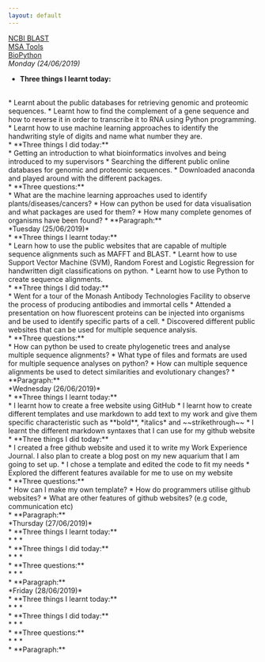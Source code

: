 ```yaml
---
layout: default
---
```

[NCBI BLAST](https://blast.ncbi.nlm.nih.gov/Blast.cgi)
<br />
[MSA Tools](https://www.ebi.ac.uk/Tools/msa/)
<br />
[BioPython](https://biopython.readthedocs.io/en/latest/Tutorial/chapter_align.html#alignment-tools)
<br />
*Monday (24/06/2019)*
<br />
* **Three things I learnt today:**
<br />
  * Learnt about the public databases for retrieving genomic and proteomic sequences.
  * Learnt how to find the complement of a gene sequence and how to reverse it in order to transcribe it to RNA using Python programming.
  * Learnt how to use machine learning approaches to identify the handwriting style of digits and name what number they are.
<br />
* **Three things I did today:**
<br />
  * Getting an introduction to what bioinformatics involves and being introduced to my supervisors
  * Searching the different public online databases for genomic and proteomic sequences.
  * Downloaded anaconda and played around with the different packages.
<br />
* **Three questions:**
<br />
  * What are the machine learning approaches used to identify plants/diseases/cancers?
  * How can python be used for data visualisation and what packages are used for them?
  * How many complete genomes of organisms have been found?
* **Paragraph:**
<br />
*Tuesday (25/06/2019)*
<br />
* **Three things I learnt today:**
<br />
  * Learn how to use the public websites that are capable of multiple sequence alignments such as MAFFT and BLAST.
  * Learnt how to use Support Vector Machine (SVM), Random Forest and Logistic Regression for handwritten digit classifications on python.
  * Learnt how to use Python to create sequence alignments.
<br />
* **Three things I did today:**
<br />
  * Went for a tour of the Monash Antibody Technologies Facility to observe the process of producing antibodies and immortal cells
  * Attended a presentation on how fluorescent proteins can be injected into organisms and be used to identify specific parts of a cell.
  * Discovered different public websites that can be used for multiple sequence analysis.
<br />
* **Three questions:**
<br />
  * How can python be used to create phylogenetic trees and analyse multiple sequence alignments?
  * What type of files and formats are used for multiple sequence analyses on python?
  * How can multiple sequence alignments be used to detect similarities and evolutionary changes?
* **Paragraph:**
<br />
*Wednesday (26/06/2019)*
<br />
* **Three things I learnt today:**
<br />
  * I learnt how to create a free website using GitHub
  * I learnt how to create different templates and use markdown to add text to my work and give them specific characteristic such as **bold**, *italics* and ~~strikethrough~~
  * I learnt the different markdown syntaxes that I can use for my github website
<br />
* **Three things I did today:**
<br />
  * I created a free github website and used it to write my Work Experience Journal. I also plan to create a blog post on my new aquarium that I am going to set up.
  * I chose a template and edited the code to fit my needs
  * Explored the different features available for me to use on my website
<br />
* **Three questions:**
<br />
  * How can I make my own template?
  * How do programmers utilise github websites?
  * What are other features of github websites? (e.g code, communication etc)
<br />
* **Paragraph:**
<br />
*Thursday (27/06/2019)*
<br />
* **Three things I learnt today:**
<br />
  *
  *
  *
<br />
* **Three things I did today:**
<br />
  *
  *
  *
<br />
* **Three questions:**
<br />
  *
  *
  *
<br />
* **Paragraph:**
<br />
*Friday (28/06/2019)*
<br />
* **Three things I learnt today:**
<br />
  *
  *
  *
<br />
* **Three things I did today:**
<br />
  *
  *
  *
<br />
* **Three questions:**
<br />
  *
  *
  *
<br />
* **Paragraph:**
<br />
